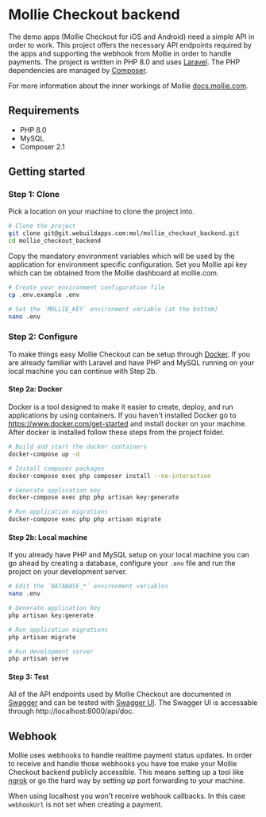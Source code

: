 # Mollie Checkout backend

The demo apps (Mollie Checkout for iOS and Android) need a simple API in order to work. This project offers the necessary API endpoints required by the apps and supporting the webhook from Mollie in order to handle payments. The project is written in PHP 8.0 and uses [Laravel](https://laravel.com/). The PHP dependencies are managed by [Composer](https://getcomposer.org/). 

For more information about the inner workings of Mollie [docs.mollie.com](https://docs.mollie.com).

## Requirements

- PHP 8.0
- MySQL
- Composer 2.1

## Getting started

### Step 1: Clone

Pick a location on your machine to clone the project into.

```bash
# Clone the project
git clone git@git.webuildapps.com:mol/mollie_checkout_backend.git
cd mollie_checkout_backend
```

Copy the mandatory environment variables which will be used by the application for environment specific configuration. Set you Mollie api key which can be obtained from the Mollie dashboard at mollie.com.

```bash
# Create your environment configuration file
cp .env.example .env

# Set the `MOLLIE_KEY` environment variable (at the bottom)
nano .env
```

### Step 2: Configure

To make things easy Mollie Checkout can be setup through [Docker](https://www.docker.com/get-started). If you are already familiar with Laravel and have PHP and MySQL running on your local machine you can continue with Step 2b.

#### Step 2a: Docker

Docker is a tool designed to make it easier to create, deploy, and run applications by using containers. If you haven't installed Docker go to https://www.docker.com/get-started and install docker on your machine. After docker is installed follow these steps from the project folder.

```bash
# Build and start the docker containers
docker-compose up -d

# Install composer packages
docker-compose exec php composer install --no-interaction

# Generate application key
docker-compose exec php php artisan key:generate

# Run application migrations
docker-compose exec php php artisan migrate
```

#### Step 2b: Local machine

If you already have PHP and MySQL setup on your local machine you can go ahead by creating a database, configure your `.env` file and run the project on your development server.

```bash
# Edit the `DATABASE_*` environment variables
nano .env

# Generate application key
php artisan key:generate

# Run application migrations
php artisan migrate

# Run development server
php artisan serve
```

#### Step 3: Test

All of the API endpoints used by Mollie Checkout are documented in [Swagger](https://swagger.io/) and can be tested with [Swagger UI](https://swagger.io/tools/swagger-ui/). The Swagger UI is accessable through http://localhost:8000/api/doc.

## Webhook

Mollie uses webhooks to handle realtime payment status updates. In order to receive and handle those webhooks you have toe make your Mollie Checkout backend publicly accessible. This means setting up a tool like [ngrok](https://ngrok.com/) or go the hard way by setting up port forwarding to your machine.

When using localhost you won't receive webhook callbacks. In this case `webhookUrl` is not set when creating a payment.
